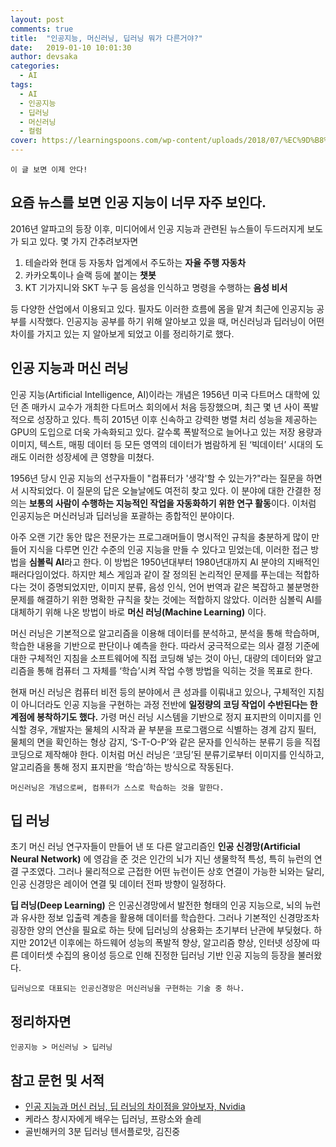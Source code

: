 ```yaml
---
layout: post
comments: true
title:  "인공지능, 머신러닝, 딥러닝 뭐가 다른거야?"
date:   2019-01-10 10:01:30
author: devsaka
categories: 
  - AI
tags:
  - AI
  - 인공지능
  - 딥러닝
  - 머신러닝
  - 컬럼
cover: https://learningspoons.com/wp-content/uploads/2018/07/%EC%9D%B8%EA%B3%B5%EC%A7%80%EB%8A%A5-min.jpg
---
```


```
이 글 보면 이제 안다!
```


## 요즘 뉴스를 보면 인공 지능이 너무 자주 보인다.

2016년 알파고의 등장 이후, 미디어에서 인공 지능과 관련된 뉴스들이 두드러지게 보도가 되고 있다. 몇 가지 간추려보자면

1) 테슬라와 현대 등 자동차 업계에서 주도하는 **자율 주행 자동차**<br>
2) 카카오톡이나 슬랙 등에 붙이는 **챗봇**<br>
3) KT 기가지니와 SKT 누구 등 음성을 인식하고 명령을 수행하는 **음성 비서**

등 다양한 산업에서 이용되고 있다. 필자도 이러한 흐름에 몸을 맡겨 최근에 인공지능 공부를 시작했다. 인공지능 공부를 하기 위해 알아보고 있을 때, 머신러닝과 딥러닝이 어떤 차이를 가지고 있는 지 알아보게 되었고 이를 정리하기로 했다.

## 인공 지능과 머신 러닝

인공 지능(Artificial Intelligence, AI)이라는 개념은 1956년 미국 다트머스 대학에 있던 존 매카시 교수가 개최한 다트머스 회의에서 처음 등장했으며, 최근 몇 년 사이 폭발적으로 성장하고 있다. 특히 2015년 이후 신속하고 강력한 병렬 처리 성능을 제공하는 GPU의 도입으로 더욱 가속화되고 있다. 갈수록 폭발적으로 늘어나고 있는 저장 용량과 이미지, 텍스트, 매핑 데이터 등 모든 영역의 데이터가 범람하게 된 ‘빅데이터’ 시대의 도래도 이러한 성장세에 큰 영향을 미쳤다.<br>

1956년 당시 인공 지능의 선구자들이 "컴퓨터가 '생각'할 수 있는가?"라는 질문을 하면서 시작되었다. 이 질문의 답은 오늘날에도 여전히 찾고 있다. 이 분야에 대한 간결한 정의는 **보통의 사람이 수행하는 지능적인 작업을 자동화하기 위한 연구 활동**이다. 이처럼 인공지능은 머신러닝과 딥러닝을 포괄하는 종합적인 분야이다. 

아주 오랜 기간 동안 많은 전문가는 프로그래머들이 명시적인 규칙을 충분하게 많이 만들어 지식을 다루면 인간 수준의 인공 지능을 만들 수 있다고 믿었는데, 이러한 접근 방법을 **심볼릭 AI**라고 한다. 이 방법은 1950년대부터 1980년대까지 AI 분야의 지배적인 패러다임이었다. 하지만 체스 게임과 같이 잘 정의된 논리적인 문제를 푸는데는 적합하다는 것이 증명되었지만, 이미지 분류, 음성 인식, 언어 번역과 같은 복잡하고 불분명한 문제를 해결하기 위한 명확한 규칙을 찾는 것에는 적합하지 않았다. 이러한 심볼릭 AI를 대체하기 위해 나온 방법이 바로 **머신 러닝(Machine Learning)** 이다.

머신 러닝은 기본적으로 알고리즘을 이용해 데이터를 분석하고, 분석을 통해 학습하며, 학습한 내용을 기반으로 판단이나 예측을 한다. 따라서 궁극적으로는 의사 결정 기준에 대한 구체적인 지침을 소프트웨어에 직접 코딩해 넣는 것이 아닌, 대량의 데이터와 알고리즘을 통해 컴퓨터 그 자체를 ‘학습’시켜 작업 수행 방법을 익히는 것을 목표로 한다.

현재 머신 러닝은 컴퓨터 비전 등의 분야에서 큰 성과를 이뤄내고 있으나, 구체적인 지침이 아니더라도 인공 지능을 구현하는 과정 전반에 **일정량의 코딩 작업이 수반된다는 한계점에 봉착하기도 했다.** 가령 머신 러닝 시스템을 기반으로 정지 표지판의 이미지를 인식할 경우, 개발자는 물체의 시작과 끝 부분을 프로그램으로 식별하는 경계 감지 필터, 물체의 면을 확인하는 형상 감지, ‘S-T-O-P’와 같은 문자를 인식하는 분류기 등을 직접 코딩으로 제작해야 한다. 이처럼 머신 러닝은 ‘코딩’된 분류기로부터 이미지를 인식하고, 알고리즘을 통해 정지 표지판을 ‘학습’하는 방식으로 작동된다.

~~~
머신러닝은 개념으로써, 컴퓨터가 스스로 학습하는 것을 말한다.
~~~

## 딥 러닝

초기 머신 러닝 연구자들이 만들어 낸 또 다른 알고리즘인 **인공 신경망(Artificial Neural Network)** 에 영감을 준 것은 인간의 뇌가 지닌 생물학적 특성, 특히 뉴런의 연결 구조였다. 그러나 물리적으로 근접한 어떤 뉴런이든 상호 연결이 가능한 뇌와는 달리, 인공 신경망은 레이어 연결 및 데이터 전파 방향이 일정하다.

**딥 러닝(Deep Learning)** 은 인공신경망에서 발전한 형태의 인공 지능으로, 뇌의 뉴런과 유사한 정보 입출력 계층을 활용해 데이터를 학습한다. 그러나 기본적인 신경망조차 굉장한 양의 연산을 필요로 하는 탓에 딥러닝의 상용화는 초기부터 난관에 부딪혔다. 하지만 2012년 이후에는 하드웨어 성능의 폭발적 향상, 알고리즘 향상, 인터넷 성장에 따른 데이터셋 수집의 용이성 등으로 인해 진정한 딥러닝 기반 인공 지능의 등장을 불러왔다.

~~~
딥러닝으로 대표되는 인공신경망은 머신러닝을 구현하는 기술 중 하나.
~~~

## 정리하자면 

~~~
인공지능 > 머신러닝 > 딥러닝
~~~

## 참고 문헌 및 서적
- [인공 지능과 머신 러닝, 딥 러닝의 차이점을 알아보자, Nvidia](https://blogs.nvidia.co.kr/2016/08/03/difference_ai_learning_machinelearning/)
- 케라스 창시자에게 배우는 딥러닝, 프랑소와 숄레
- 골빈해커의 3분 딥러닝 텐서플로맛, 김진중

